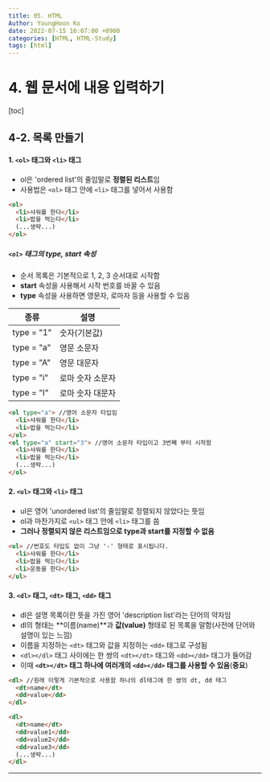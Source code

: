 ```yaml
---
title: 05. HTML
Author: YoungHoon Ko
date: 2022-07-15 16:07:00 +0900
categories: [HTML, HTML-Study]
tags: [html]
---
```


# 4. 웹 문서에 내용 입력하기

[toc]

## 4-2. 목록 만들기

#### 1. `<ol>` 태그와 `<li>` 태그

-  ol은 'ordered list'의 줄임말로 **정렬된 리스트**임
- 사용법은  `<ol>` 태그 안에  `<li>` 태그를 넣어서 사용함

~~~html
<ol>
  <li>샤워를 한다</li>
  <li>밥을 먹는다</li>
  (...생략...)
</ol>
~~~

#####  `<ol>` 태그의 type, start 속성

- 순서 목록은 기본적으로 1, 2, 3 순서대로 시작함
- **start** 속성을 사용해서 시작 번호를 바꿀 수 있음
- **type** 속성을 사용하면 영문자, 로마자 등을 사용할 수 있음

| 종류       | 설명             |
| ---------- | ---------------- |
| type = "1" | 숫자(기본값)     |
| type = "a" | 영문 소문자      |
| type = "A" | 영문 대문자      |
| type = "i" | 로마 숫자 소문자 |
| type = "I" | 로마 숫자 대문자 |

~~~html
<ol type="a"> //영어 소문자 타입임 
  <li>샤워를 한다</li>
  <li>밥을 먹는다</li>
</ol>
<ol type="a" start="3"> //영어 소문자 타입이고 3번째 부터 시작함
  <li>샤워를 한다</li>
  <li>밥을 먹는다</li>
  (...생략...)
</ol>
~~~



#### 2. `<ul>` 태그와 `<li>` 태그

- ul은 영어 'unordered list'의 줄임말로 정렬되지 않았다는 뜻임
- ol과 마찬가지로 `<ul>` 태그 안에 `<li>` 태그를 씀
- **그러나 정렬되지 않은 리스트임으로 type과 start를 지정할 수 없음**

~~~html
<ul> //번호도 타입도 없이 그냥 '-' 형태로 표시됩니다.
  <li>샤워를 한다</li>
  <li>밥을 먹는다</li>
  <li>운동을 한다</li>
</ul>
~~~



#### 3.  `<dl>` 태그,  `<dt>` 태그,  `<dd>` 태그

- dl은 설명 목록이란 뜻을 가진 영어 'description list'라는 단어의 약자임
- dl의 형태는 **이름(name)**과 **값(value)** 형태로 된 목록을 말함(사전에 단어와 설명이 있는 느낌)
- 이름을 지정하는  `<dt>` 태그와 값을 지정하는  `<dd>` 태그로 구성됨
-  `<dl></dl>` 태그 사이에는 한 쌍의  `<dt></dt>` 태그와  `<dd></dd>` 태그가 들어감
- 이때 **`<dt></dt>` 태그 하나에 여러개의  `<dd></dd>` 태그를 사용할 수 있음**(**중요**)

~~~html
<dl> //원래 이렇게 기본적으로 사용함 하나의 dl태그에 한 쌍의 dt, dd 태그
  <dt>name</dt>
  <dd>value</dd>
</dl>
~~~

~~~html
<dl> 
  <dt>name</dt>
  <dd>value1</dd>
  <dd>value2</dd>
  <dd>value3</dd>
  (...생략...)
</dl>
~~~

<hr />

